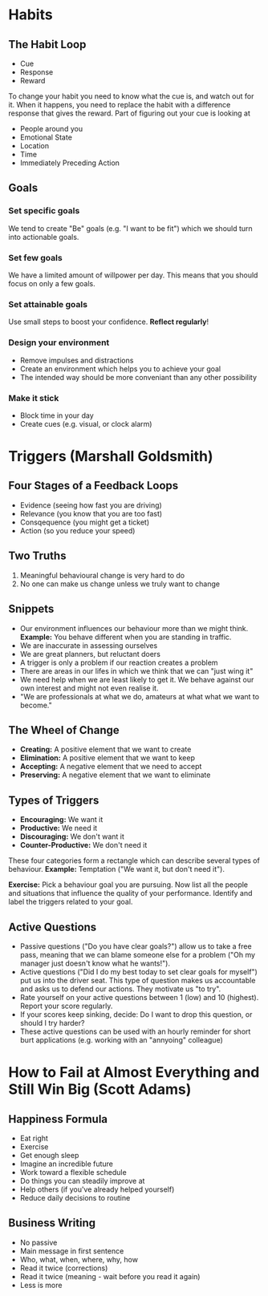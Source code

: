 # Habits

## The Habit Loop

- Cue
- Response
- Reward

To change your habit you need to know what the cue is, and watch out for it.
When it happens, you need to replace the habit with a difference response that
gives the reward. Part of figuring out your cue is looking at

- People around you
- Emotional State
- Location
- Time
- Immediately Preceding Action

## Goals

### Set specific goals

We tend to create "Be" goals (e.g. "I want to be fit") which we should turn into
actionable goals.

### Set few goals

We have a limited amount of willpower per day. This means that you should focus
on only a few goals.

### Set attainable goals

Use small steps to boost your confidence. **Reflect regularly**!

### Design your environment

- Remove impulses and distractions
- Create an environment which helps you to achieve your goal
- The intended way should be more conveniant than any other possibility

### Make it stick

- Block time in your day
- Create cues (e.g. visual, or clock alarm)

# Triggers (Marshall Goldsmith)

## Four Stages of a Feedback Loops

- Evidence (seeing how fast you are driving)
- Relevance (you know that you are too fast)
- Consqequence (you might get a ticket)
- Action (so you reduce your speed)

## Two Truths

1. Meaningful behavioural change is very hard to do
2. No one can make us change unless we truly want to change

## Snippets

- Our environment influences our behaviour more than we might think.
  **Example:** You behave different when you are standing in traffic.
- We are inaccurate in assessing ourselves
- We are great planners, but reluctant doers
- A trigger is only a problem if our reaction creates a problem
- There are areas in our lifes in which we think that we can "just wing it"
- We need help when we are least likely to get it. We behave against our own
  interest and might not even realise it.
- "We are professionals at what we do, amateurs at what what we want to become."

## The Wheel of Change

- **Creating:** A positive element that we want to create
- **Elimination:** A positive element that we want to keep
- **Accepting:** A negative element that we need to accept
- **Preserving:** A negative element that we want to eliminate

## Types of Triggers

- **Encouraging:** We want it
- **Productive:** We need it
- **Discouraging:** We don't want it
- **Counter-Productive:** We don't need it

These four categories form a rectangle which can describe several types of
behaviour. **Example:** Temptation ("We want it, but don't need it").

**Exercise:** Pick a behaviour goal you are pursuing. Now list all the people
and situations that influence the quality of your performance. Identify and
label the triggers related to your goal.

## Active Questions

- Passive questions ("Do you have clear goals?") allow us to take a free pass,
  meaning that we can blame someone else for a problem ("Oh my manager just
  doesn't know what he wants!").
- Active questions ("Did I do my best today to set clear goals for myself") put
  us into the driver seat. This type of question makes us accountable and asks
  us to defend our actions. They motivate us "to try".
- Rate yourself on your active questions between 1 (low) and 10 (highest).
  Report your score regularly.
- If your scores keep sinking, decide: Do I want to drop this question, or
  should I try harder?
- These active questions can be used with an hourly reminder for short burt
  applications (e.g. working with an "annyoing" colleague)

# How to Fail at Almost Everything and Still Win Big (Scott Adams)

## Happiness Formula

- Eat right
- Exercise
- Get enough sleep
- Imagine an incredible future
- Work toward a flexible schedule
- Do things you can steadily improve at
- Help others (if you've already helped yourself)
- Reduce daily decisions to routine

## Business Writing

- No passive
- Main message in first sentence
- Who, what, when, where, why, how
- Read it twice (corrections)
- Read it twice (meaning - wait before you read it again)
- Less is more

